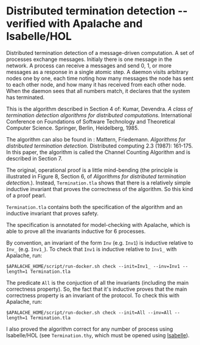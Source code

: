# Distributed termination detection -- verified with Apalache and Isabelle/HOL

Distributed termination detection of a message-driven computation.  A set of
processes exchange messages.  Initialy there is one message in the network.  A
process can receive a messages and send 0, 1, or more messages as a response in
a single atomic step.  A daemon visits arbitrary nodes one by one, each time
noting how many messages the node has sent to each other node, and how many it
has received from each other node.  When the daemon sees that all numbers
match, it declares that the system has terminated.

This is the algorithm described in Section 4 of: Kumar, Devendra.  *A class of
termination detection algorithms for distributed computations.* International
Conference on Foundations of Software Technology and Theoretical Computer
Science.  Springer, Berlin, Heidelberg, 1985.

The algorithm can also be found in : Mattern, Friedemann. *Algorithms for
distributed termination detection.* Distributed computing 2.3 (1987): 161-175.
In this paper, the algorithm is called the Channel Counting Algorithm and is
described in Section 7.

The original, operational proof is a little mind-bending (the principle is
illustrated in Figure 8, Section 6, of *Algorithms for distributed termination
detection.*). Instead, `Termination.tla` shows that there is a relatively
simple inductive invariant that proves the correctness of the algorithm. So
this kind of a proof pearl.

`Termination.tla` contains both the specification of the algorithm and an
inductive invariant that proves safety.

The specification is annotated for model-checking with Apalache, which is able
to prove all the invariants inductive for 6 processes.

By convention, an invariant of the form `Inv` (e.g. `Inv1`) is inductive
relative to `Inv_` (e.g. `Inv1_`).  To check that `Inv1` is inductive
relative to `Inv1_` with Apalache, run:

```
$APALACHE_HOME/script/run-docker.sh check --init=Inv1_ --inv=Inv1 --length=1 Termination.tla
```

The predicate `All` is the conjuction of all the invariants (including the main correctness property).
So, the fact that it's inductive proves that the main correctness property is an invariant of the protocol.
To check this with Apalache, run:

```
$APALACHE_HOME/script/run-docker.sh check --init=All --inv=All --length=1 Termination.tla
```

I also proved the algorithm correct for any number of process using Isabelle/HOL
(see `Termination.thy`, which must be opened using
[Isabelle](https://isabelle.in.tum.de/)).
